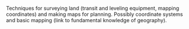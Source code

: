 Techniques for surveying land (transit and leveling equipment, mapping coordinates) and making maps for planning. Possibly coordinate systems and basic mapping (link to fundamental knowledge of geography).